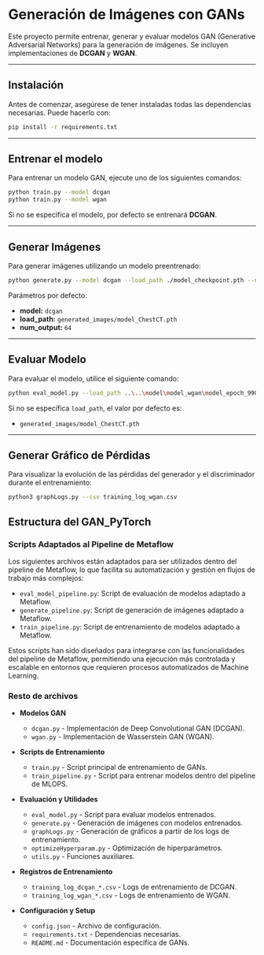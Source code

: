 # Generación de Imágenes con GANs

Este proyecto permite entrenar, generar y evaluar modelos GAN (Generative Adversarial Networks) para la generación de imágenes. Se incluyen implementaciones de **DCGAN** y **WGAN**.

---

## Instalación

Antes de comenzar, asegúrese de tener instaladas todas las dependencias necesarias. Puede hacerlo con:

```bash
pip install -r requirements.txt
```

---

## Entrenar el modelo

Para entrenar un modelo GAN, ejecute uno de los siguientes comandos:

```bash
python train.py --model dcgan
python train.py --model wgan
```

Si no se especifica el modelo, por defecto se entrenará **DCGAN**.

---

## Generar Imágenes

Para generar imágenes utilizando un modelo preentrenado:

```bash
python generate.py --model dcgan --load_path ./model_checkpoint.pth --num_output 128
```

Parámetros por defecto:
- **model:** `dcgan`
- **load_path:** `generated_images/model_ChestCT.pth`
- **num_output:** `64`

---

## Evaluar Modelo

Para evaluar el modelo, utilice el siguiente comando:

```bash
python eval_model.py --load_path ..\..\model\model_wgan\model_epoch_990.pth
```

Si no se especifica `load_path`, el valor por defecto es:
- `generated_images/model_ChestCT.pth`

---

## Generar Gráfico de Pérdidas

Para visualizar la evolución de las pérdidas del generador y el discriminador durante el entrenamiento:

```bash
python3 graphLogs.py --csv training_log_wgan.csv
```

## Estructura del GAN_PyTorch

### Scripts Adaptados al Pipeline de Metaflow

Los siguientes archivos están adaptados para ser utilizados dentro del pipeline de Metaflow, lo que facilita su automatización y gestión en flujos de trabajo más complejos:

- `eval_model_pipeline.py`: Script de evaluación de modelos adaptado a Metaflow.
- `generate_pipeline.py`: Script de generación de imágenes adaptado a Metaflow.
- `train_pipeline.py`: Script de entrenamiento de modelos adaptado a Metaflow.

Estos scripts han sido diseñados para integrarse con las funcionalidades del pipeline de Metaflow, permitiendo una ejecución más controlada y escalable en entornos que requieren procesos automatizados de Machine Learning.

### Resto de archivos

- **Modelos GAN**  
  - `dcgan.py` - Implementación de Deep Convolutional GAN (DCGAN).  
  - `wgan.py` - Implementación de Wasserstein GAN (WGAN).  

- **Scripts de Entrenamiento**  
  - `train.py` - Script principal de entrenamiento de GANs.  
  - `train_pipeline.py` - Script para entrenar modelos dentro del pipeline de MLOPS.  

- **Evaluación y Utilidades**  
  - `eval_model.py` - Script para evaluar modelos entrenados.  
  - `generate.py` - Generación de imágenes con modelos entrenados.  
  - `graphLogs.py` - Generación de gráficos a partir de los logs de entrenamiento.  
  - `optimizeHyperparam.py` - Optimización de hiperparámetros.  
  - `utils.py` - Funciones auxiliares.  

- **Registros de Entrenamiento**  
  - `training_log_dcgan_*.csv` - Logs de entrenamiento de DCGAN.  
  - `training_log_wgan_*.csv` - Logs de entrenamiento de WGAN.  

- **Configuración y Setup**  
  - `config.json` - Archivo de configuración.   
  - `requirements.txt` - Dependencias necesarias.  
  - `README.md` - Documentación específica de GANs.  

